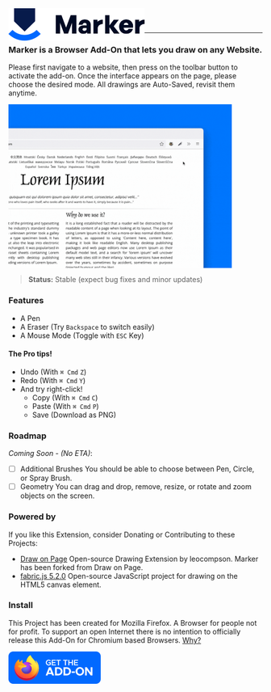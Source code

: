 
<img title="Marker" src="logo.png" height="64" align="left" />

<br />
<br />

---

### Marker is a Browser Add-On that lets you draw on any Website.

Please first navigate to a website, then press on the toolbar button to activate the add-on. Once the interface appears on the page, please choose the desired mode. All drawings are Auto-Saved, revisit them anytime.

<img title="Preview" src="preview.gif" width="443" align="center" style="display:block"/>

> **Status:** Stable (expect bug fixes and minor updates)

### Features

- A Pen
- A Eraser (Try `Backspace` to switch easily)
- A Mouse Mode (Toggle with `ESC` Key)

#### The Pro tips!
- Undo (With `⌘ Cmd` `Z`)
- Redo (With `⌘ Cmd` `Y`)
- And try right-click!
  - Copy (With `⌘ Cmd` `C`)
  - Paste (With `⌘ Cmd` `P`)
  - Save (Download as PNG)

### Roadmap

*Coming Soon - (No ETA)*:
- [ ] Additional Brushes
  You should be able to choose between Pen, Circle, or Spray Brush.
- [ ] Geometry
  You can drag and drop, remove, resize, or rotate and zoom objects on the screen. 

### Powered by

If you like this Extension, consider Donating or Contributing to these Projects:

- [Draw on Page](https://github.com/leocompson/draw)
Open-source Drawing Extension by leocompson. Marker has been forked from Draw on Page.
- [fabric.js 5.2.0](https://github.com/fabricjs/fabric.js) 
Open-source JavaScript project for drawing on the HTML5 canvas element.

### Install

This Project has been created for Mozilla Firefox. A Browser for people not for profit.
To support an open Internet there is no intention to officially release this Add-On for Chromium based Browsers. [Why?](https://www.eff.org/deeplinks/2021/12/googles-manifest-v3-still-hurts-privacy-security-innovation)

<a href="https://addons.mozilla.org/en-US/firefox/addon/marker-ink/">
  <img title="Install" src="download.svg" height="64" align="left"/>
</a>

<br />

